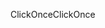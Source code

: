 <span data-ttu-id="7d250-101">ClickOnce</span><span class="sxs-lookup"><span data-stu-id="7d250-101">ClickOnce</span></span>